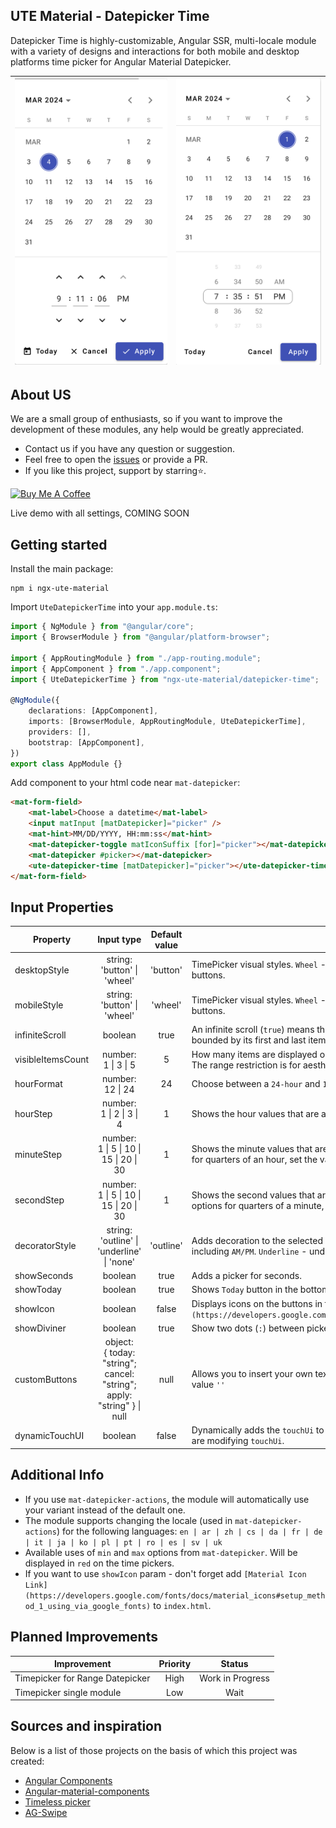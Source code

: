 ## UTE Material - Datepicker Time

Datepicker Time is highly-customizable, Angular SSR, multi-locale module with a variety of designs and interactions for both mobile and desktop platforms time picker for Angular Material Datepicker.

| <img src="../../../demo/button-picker.png"/> | <img src="../../../demo/wheel-picker.png"/> |
| -------------------------------------------- | ------------------------------------------- |

## About US

We are a small group of enthusiasts, so if you want to improve the development of these modules, any help would be greatly appreciated.

-   Contact us if you have any question or suggestion.
-   Feel free to open the [issues](https://github.com/under-tree-e/ute-material.ngx/issues) or provide a PR.
-   If you like this project, support by starring⭐.

<a href="https://www.buymeacoffee.com/under.tree.e" target="_blank"><img src="https://cdn.buymeacoffee.com/buttons/v2/default-yellow.png" alt="Buy Me A Coffee" style="height: 60px !important;width: 217px !important;" ></a>

Live demo with all settings, COMING SOON

## Getting started

Install the main package:

```shell
npm i ngx-ute-material
```

Import `UteDatepickerTime` into your `app.module.ts`:

```ts
import { NgModule } from "@angular/core";
import { BrowserModule } from "@angular/platform-browser";

import { AppRoutingModule } from "./app-routing.module";
import { AppComponent } from "./app.component";
import { UteDatepickerTime } from "ngx-ute-material/datepicker-time";

@NgModule({
    declarations: [AppComponent],
    imports: [BrowserModule, AppRoutingModule, UteDatepickerTime],
    providers: [],
    bootstrap: [AppComponent],
})
export class AppModule {}
```

Add component to your html code near `mat-datepicker`:

```html
<mat-form-field>
    <mat-label>Choose a datetime</mat-label>
    <input matInput [matDatepicker]="picker" />
    <mat-hint>MM/DD/YYYY, HH:mm:ss</mat-hint>
    <mat-datepicker-toggle matIconSuffix [for]="picker"></mat-datepicker-toggle>
    <mat-datepicker #picker></mat-datepicker>
    <ute-datepicker-time [matDatepicker]="picker"></ute-datepicker-time>
</mat-form-field>
```

## Input Properties

| Property          |                                Input type                                 | Default value | Description                                                                                                                                                                                      |
| ----------------- | :-----------------------------------------------------------------------: | :-----------: | ------------------------------------------------------------------------------------------------------------------------------------------------------------------------------------------------ |
| desktopStyle      |                      string:<br>'button' \| 'wheel'                       |   'button'    | TimePicker visual styles. `Wheel` - mobile like style with touch interactions. `Button` - input field with next/pre buttons.                                                                     |
| mobileStyle       |                      string:<br>'button' \| 'wheel'                       |    'wheel'    | TimePicker visual styles. `Wheel` - mobile like style with touch interactions. `Button` - input field with next/pre buttons.                                                                     |
| infiniteScroll    |                                  boolean                                  |     true      | An infinite scroll (`true`) means that items can be scrolled in an infinite loop. Otherwise (`false`), it's a picker bounded by its first and last items.                                        |
| visibleItemsCount |                          number:<br>1 \| 3 \| 5                           |       5       | How many items are displayed on the wheel/picker. Must be `odd` so that the selection is in the middle of the wheel. The range restriction is for aesthetics purposes.                           |
| hourFormat        |                            number:<br>12 \| 24                            |      24       | Choose between a `24-hour` and `12-hour` format. A 12-hour format automatically adds another picker for AM/PM.                                                                                   |
| hourStep          |                        number:<br>1 \| 2 \| 3 \| 4                        |       1       | Shows the hour values that are a multiple of the chosen number.                                                                                                                                  |
| minuteStep        |                 number:<br>1 \| 5 \| 10 \| 15 \| 20 \| 30                 |       1       | Shows the minute values that are a multiple of the chosen number. E.g. if you want to restrict the minutes options for quarters of an hour, set the value to 15.                                 |
| secondStep        |                 number:<br>1 \| 5 \| 10 \| 15 \| 20 \| 30                 |       1       | Shows the second values that are a multiple of the chosen number. E.g. if you want to restrict the seconds options for quarters of a minute, set the value to 15.                                |
| decoratorStyle    |               string:<br>'outline' \| 'underline' \| 'none'               |   'outline'   | Adds decoration to the selected values on the pickers. `Outline` - creates a stroke around the selected values, including `AM/PM`. `Underline` - underlines numerical values, excluding `AM/PM`. |
| showSeconds       |                                  boolean                                  |     true      | Adds a picker for seconds.                                                                                                                                                                       |
| showToday         |                                  boolean                                  |     true      | Shows `Today` button in the bottom action bar.                                                                                                                                                   |
| showIcon          |                                  boolean                                  |     false     | Displays icons on the buttons in the action bar. Required: `[Material Icon Link](https://developers.google.com/fonts/docs/material_icons#setup_method_1_using_via_google_fonts)`Linkbelow.       |
| showDiviner       |                                  boolean                                  |     true      | Show two dots (`:`) between pickers.                                                                                                                                                             |
| customButtons     | object:<br>{ today: "string"; cancel: "string"; apply: "string" } \| null |     null      | Allows you to insert your own text in the reference button on the action bar below, or hide the text by writing the value `''`                                                                   |
| dynamicTouchUI    |                                  boolean                                  |     false     | Dynamically adds the `touchUi` to `mat-datepicker` parameter depending on the current device. Set (`false`) if you are modifying `touchUi`.                                                      |

## Additional Info

-   If you use `mat-datepicker-actions`, the module will automatically use your variant instead of the default one.
-   The module supports changing the locale (used in `mat-datepicker-actions`) for the following languages:
    `en | ar | zh | cs | da | fr | de | it | ja | ko | pl | pt | ro | es | sv | uk`
-   Available uses of `min` and `max` options from `mat-datepicker`. Will be displayed in `red` on the time pickers.
-   If you want to use `showIcon` param - don't forget add `[Material Icon Link](https://developers.google.com/fonts/docs/material_icons#setup_method_1_using_via_google_fonts)` to `index.html`.

## Planned Improvements

| Improvement                     | Priority |      Status      |
| ------------------------------- | :------: | :--------------: |
| Timepicker for Range Datepicker |   High   | Work in Progress |
| Timepicker single module        |   Low    |       Wait       |

## Sources and inspiration

Below is a list of those projects on the basis of which this project was created:

-   [Angular Components](https://github.com/angular/components)
-   [Angular-material-components](https://github.com/h2qutc/angular-material-components/tree/master)
-   [Timeless picker](https://github.com/eliasab16/timeless-picker)
-   [AG-Swipe](https://github.com/aGoncharuks/ag-swipe/tree/master)
